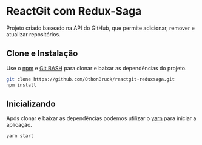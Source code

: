 # ReactGit com Redux-Saga

Projeto criado baseado na API do GitHub, que permite adicionar, remover e atualizar repositórios.

## Clone e Instalação

Use o [npm](https://www.npmjs.com/get-npm) e [Git BASH](https://gitforwindows.org/) para clonar e baixar as dependências do projeto.

```bash
git clone https://github.com/OthonBruck/reactgit-reduxsaga.git
npm install
```

## Inicializando
Após clonar e baixar as dependências podemos utilizar o [yarn](https://yarnpkg.com/getting-started) para iniciar a aplicação.

```bash
yarn start
```
